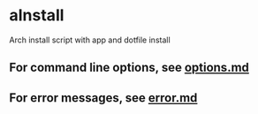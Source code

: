 # aInstall

Arch install script with app and dotfile install

## For command line options, see [options.md](options.md)

## For error messages, see [error.md](error.md)
